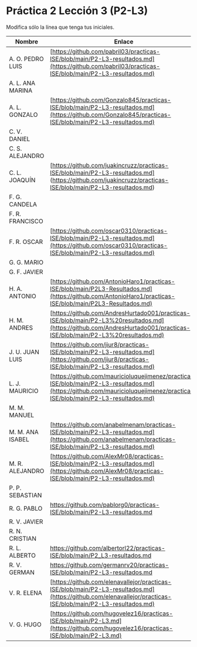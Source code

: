 # Práctica 2 Lección 3 (P2-L3)

Modifica sólo la línea que tenga tus iniciales.

| Nombre       | Enlace                                                                   |
| --------------- | ---------------------------------------------------------- |
| A. O. PEDRO LUIS | [https://github.com/pabril03/practicas-ISE/blob/main/P2-L3-resultados.md](https://github.com/pabril03/practicas-ISE/blob/main/P2-L3-resultados.md)                                                           |
| A. L. ANA MARINA | <!--enlace-->                                                           |
| A. L. GONZALO | [https://github.com/Gonzalo845/practicas-ISE/blob/main/P2-L3-resultados.md](https://github.com/Gonzalo845/practicas-ISE/blob/main/P2-L3-resultados.md)                                                           |
| C. V. DANIEL | <!--enlace-->                                                           |
| C. S. ALEJANDRO | <!--enlace-->                                                           |
| C. L. JOAQUÍN | [https://github.com/juakincruzz/practicas-ISE/blob/main/P2-L3-resultados.md] (https://github.com/juakincruzz/practicas-ISE/blob/main/P2-L3-resultados.md) |
| F. G. CANDELA | <!--enlace-->                                                           |
| F. R. FRANCISCO | <!--enlace-->                                                           |
| F. R. OSCAR | [https://github.com/oscar0310/practicas-ISE/blob/main/P2-L3-resultados.md](https://github.com/oscar0310/practicas-ISE/blob/main/P2-L3-resultados.md)    |
| G. G. MARIO | <!--enlace-->                                                           |
| G. F. JAVIER | <!--enlace-->                                                           |
| H. A. ANTONIO | [https://github.com/AntonioHaro1/practicas-ISE/blob/main/P2L3-Resultados.md](https://github.com/AntonioHaro1/practicas-ISE/blob/main/P2L3-Resultados.md)                                                          |
| H. M. ANDRES | [https://github.com/AndresHurtado001/practicas-ISE/blob/main/P2-L3%20resultados.md](https://github.com/AndresHurtado001/practicas-ISE/blob/main/P2-L3%20resultados.md)                                                          |
| J. U. JUAN LUIS | [https://github.com/jiur8/practicas-ISE/blob/main/P2-L3-resultados.md](https://github.com/jiur8/practicas-ISE/blob/main/P2-L3-resultados.md)                                                          |
| L. J. MAURICIO |[https://github.com/mauricioluquejimenez/practicas-ISE/blob/main/P2-L3-resultados.md](https://github.com/mauricioluquejimenez/practicas-ISE/blob/main/P2-L3-resultados.md)|
| M. M. MANUEL | <!--enlace-->                                                           |
| M. M. ANA ISABEL | [https://github.com/anabelmenam/practicas-ISE/blob/main/P2-L3-resultados.md](https://github.com/anabelmenam/practicas-ISE/blob/main/P2-L3-resultados.md)                                                          |
| M. R. ALEJANDRO | [https://github.com/AlexMr08/practicas-ISE/blob/main/P2-L3-resultados.md](https://github.com/AlexMr08/practicas-ISE/blob/main/P2-L3-resultados.md)                                                           |
| P. P. SEBASTIAN | <!--enlace-->                                                           |
| R. G. PABLO | https://github.com/pablorg0/practicas-ISE/blob/main/P2-L3-resultados.md  |
| R. V. JAVIER | <!--enlace-->                                                           |
| R. N. CRISTIAN | <!--enlace-->                                                           |
| R. L. ALBERTO | https://github.com/albertorl22/practicas-ISE/blob/main/P2_L3-resultados.md |
| R. V. GERMAN |https://github.com/germanrv20/practicas-ISE/blob/main/P2-L3-resultados.md|(https://github.com/germanrv20/practicas-ISE/blob/main/P2-L3-resultados.md)
| V. R. ELENA | [https://github.com/elenavallejor/practicas-ISE/blob/main/P2-L3-resultados.md](https://github.com/elenavallejor/practicas-ISE/blob/main/P2-L3-resultados.md) |
| V. G. HUGO | [https://github.com/hugovelez16/practicas-ISE/blob/main/P2-L3.md](https://github.com/hugovelez16/practicas-ISE/blob/main/P2-L3.md) |![image](https://github.com/user-attachments/assets/49422a49-f0f7-4189-8499-114aeaac4898)
